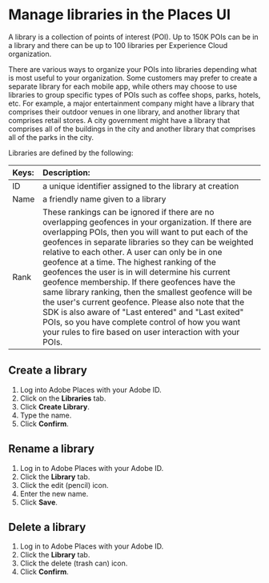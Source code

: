 # Manage libraries in the Places UI

A library is a collection of points of interest \(POI\). Up to 150K POIs can be in a library and there can be up to 100 libraries per Experience Cloud organization. 

There are various ways to organize your POIs into libraries depending what is most useful to your organization. Some customers may prefer to create a separate library for each mobile app, while others may choose to use libraries to group specific types of POIs such as coffee shops, parks, hotels, etc. For example, a major entertainment company might have a library that comprises their outdoor venues in one library, and another library that comprises retail stores. A city government might have a library that comprises all of the buildings in the city and another library that comprises all of the parks in the city. 

Libraries are defined by the following:

| Keys: | Description: |
| :--- | :--- |
| ID | a unique identifier assigned to the library at creation |
| Name | a friendly name given to a library |
| Rank | These rankings can be ignored if there are no overlapping geofences in your organization. If there are overlapping POIs, then you will want to put each of the geofences in separate libraries so they can be weighted relative to each other. A user can only be in one geofence at a time. The highest ranking of the geofences the user is in will determine his current geofence membership. If there geofences have the same library ranking, then the smallest geofence will be the user's current geofence. Please also note that the SDK is also aware of "Last entered" and "Last exited" POIs, so you have complete control of how you want your rules to fire based on user interaction with your POIs. |

## Create a library

1. Log into Adobe Places with your Adobe ID.
2. Click on the **Libraries** tab.
3. Click **Create Library**.
4. Type the name.
5. Click **Confirm**.

## Rename a library

1. Log in to Adobe Places with your Adobe ID.
2. Click the **Library** tab.
3. Click the edit \(pencil\) icon.
4. Enter the new name.
5. Click **Save**.

## Delete a library

1. Log in to Adobe Places with your Adobe ID.
2. Click the **Library** tab.
3. Click the delete \(trash can\) icon.
4. Click **Confirm**.

